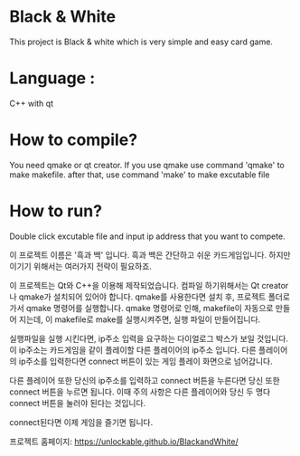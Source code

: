 # Black & White
This project is Black & white which is very simple and easy card game.

# Language :
C++ with qt

# How to compile?
You need qmake or qt creator.
If you use qmake use command 'qmake' to make makefile.
after that, use command 'make' to make excutable file

# How to run?
Double click excutable file and input ip address that you want to compete.



이 프로젝트 이름은 '흑과 백' 입니다.
흑과 백은 간단하고 쉬운 카드게임입니다.
하지만 이기기 위해서는 여러가지 전략이 필요하죠.

이 프로젝트는 Qt와 C++을 이용해 제작되었습니다.
컴파일 하기위해서는 Qt creator나 qmake가 설치되어 있어야 합니다.
qmake를 사용한다면 설치 후, 프로젝트 폴더로 가서 qmake 명령어를 실행합니다.
qmake 명령어로 인해, makefile이 자동으로 만들어 지는데, 이 makefile로 make를 실행시켜주면,
실행 파일이 만들어집니다.

실행파일을 실행 시킨다면, ip주소 입력을 요구하는 다이얼로그 박스가 보일 것입니다.
이 ip주소는 카드게임을 같이 플레이할 다른 플레이어의 ip주소 입니다.
다른 플레이어의 ip주소를 입력한다면 connect 버튼이 있는 게임 플레이 화면으로 넘어갑니다.

다른 플레이어 또한 당신의 ip주소를 입력하고 connect 버튼을 누른다면 당신 또한 connect 버튼을 누르면 됩니다.
이때 주의 사항은 다른 플레이어와 당신 두 명다 connect 버튼을 눌러야 된다는 것입니다.

connect된다면 이제 게임을 즐기면 됩니다.

프로젝트 홈페이지: https://unlockable.github.io/BlackandWhite/
